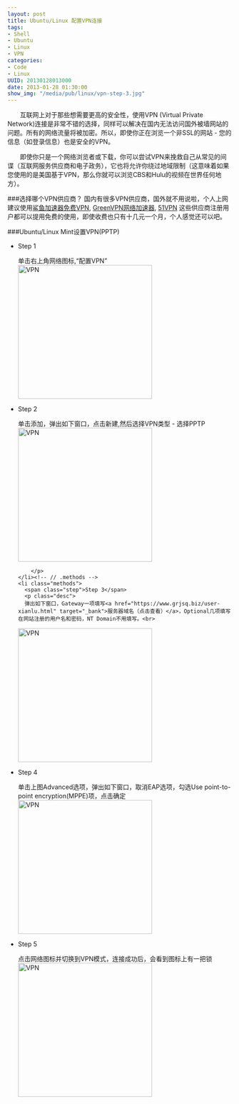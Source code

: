 ```yaml
--- 
layout: post
title: Ubuntu/Linux 配置VPN连接
tags: 
- Shell
- Ubuntu
- Linux
- VPN
categories:
- Code
- Linux
UUID: 20130128013000
date: 2013-01-28 01:30:00
show_img: "/media/pub/linux/vpn-step-3.jpg"
---
```


　　互联网上对于那些想需要更高的安全性，使用VPN (Virtual Private Network)连接是非常不错的选择，同样可以解决在国内无法访问国外被墙网站的问题。所有的网络流量将被加密。所以，即使你正在浏览一个非SSL的网站 - 您的信息（如登录信息）也是安全的VPN。

　　即使你只是一个网络浏览者或下载，你可以尝试VPN来挽救自己从常见的间谍（互联网服务供应商和电子政务），它也将允许你绕过地域限制（这意味着如果您使用的是美国基于VPN，那么你就可以浏览CBS和Hulu的视频在世界任何地方）。

###选择哪个VPN供应商？
国内有很多VPN供应商，国外就不用说啦，个人上网建议使用<a href="http://shayunet.info/170850" alt="鲨鱼加速器免费VPN" target="_bank">鲨鱼加速器免费VPN</a>, <a href="http://gjsq.me/659897" alt="GreenVPN网络加速器" target="_bank">GreenVPN网络加速器</a>, <a href="http://a.wy002.info/in.html?userid=195596" target="_bank" alt="51VPN" >51VPN</a> 这些供应商注册用户都可以提用免费的使用，即使收费也只有十几元一个月，个人感觉还可以吧。

###Ubuntu/Linux Mint设置VPN(PPTP)
<div class="module method-related-notes">
   <div class="content-item tab-content current method-tab-content">
     <ul><li class="methods">
        <span class="step">Step 1</span>
        <p class="desc">
        单击右上角网络图标,“配置VPN”<br>
        <a href="{{site.url}}/media/pub/linux/vpn-step-1.jpg" alt="VPN" target="_bank">
<img src="{{site.url}}/media/pub/linux/vpn-step-1.jpg" width="300px"  alt="VPN" class="img-center" />
</a>
        </p>
     </li>
     <li class="methods">
        <span class="step">Step 2</span>
        <p class="desc">
        单击添加，弹出如下窗口，点击新建,然后选择VPN类型 - 选择PPTP<br>
<a href="{{site.url}}/media/pub/linux/vpn-step-2.jpg" alt="VPN" target="_bank">
<img src="{{site.url}}/media/pub/linux/vpn-step-2.jpg" width="300px"  alt="VPN" class="img-center" />
</a>

        </p>
    </li><!-- // .methods -->
    <li class="methods">
      <span class="step">Step 3</span>
      <p class="desc">
      弹出如下窗口，Gateway一项填写<a href="https://www.grjsq.biz/user-xianlu.html" target="_bank">服务器域名（点击查看）</a>，Optional几项填写在网站注册的用户名和密码，NT Domain不用填写。<br>
<a href="{{site.url}}/media/pub/linux/vpn-step-3.jpg" alt="VPN" target="_bank">
<img src="{{site.url}}/media/pub/linux/vpn-step-3.jpg" width="300px"  alt="VPN" class="img-center" />
</a>
      </p>
   </li><!-- // .methods -->
   <li class="methods">
   <span class="step">Step 4</span>
   <p class="desc">
   单击上图Advanced选项，弹出如下窗口，取消EAP选项，勾选Use point-to-point encryption(MPPE)项，点击确定<br>
<a href="{{site.url}}/media/pub/linux/vpn-step-4.jpg" alt="VPN" target="_bank">
<img src="{{site.url}}/media/pub/linux/vpn-step-4.jpg" width="300px"  alt="VPN" class="img-center" />
</a>
   </p>
   </li>
   <li class="methods">
   <span class="step">Step 5</span>
   <p class="desc">
   点击网络图标并切换到VPN模式，连接成功后，会看到图标上有一把锁<br>
<a href="{{site.url}}/media/pub/linux/vpn-step-5.jpg" alt="VPN" target="_bank">
<img src="{{site.url}}/media/pub/linux/vpn-step-5.jpg" width="300px"  alt="VPN" class="img-center" />
</a>
   </p>
   </li>
   </ul>
   </div><!-- // .content-item -->
</div>



